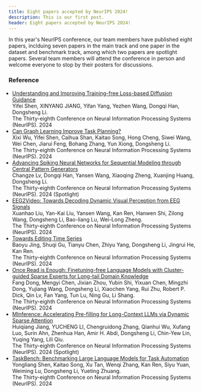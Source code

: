 ```yaml
---
title: Eight papers accepted by NeurIPS 2024!
description: This is our first post. 
header: Eight papers accepted by NeurIPS 2024!
---
```


In this year's NeurIPS conference, our team members have published eight papers, inclduing seven papers in the main track and one paper in the dataset and benchmark track, among which two papers are spotlight papers. Several team members will attend the conference in person and welcome everyone to stop by their posters for discussions. 

### Reference
<div id="ml" class="tabcontent" style="display:block">
				  <ul style="padding-left:10px">
<!-- NeurIPS 2024 -->
					<li><a href="https://openreview.net/pdf?id=Eu80DGuOcs">
					Understanding and Improving Training-free Loss-based Diffusion Guidance
					</a>
                        <br>Yifei Shen, XINYANG JIANG, Yifan Yang, Yezhen Wang, Dongqi Han, Dongsheng Li.
                        <br>The Thirty-eighth Conference on Neural Information Processing Systems <a>(NeurIPS)</a>. 2024
                        <br />
                    </li>
					<li><a href="https://openreview.net/pdf?id=bmoS6Ggw4j">
					Can Graph Learning Improve Task Planning?
					</a>
                        <br>Xixi Wu, Yifei Shen, Caihua Shan, Kaitao Song, Hong Cheng, Siwei Wang, Wei Chen, Jiarui Feng, Bohang Zhang, Yun Xiong, Dongsheng Li.
                        <br>The Thirty-eighth Conference on Neural Information Processing Systems <a>(NeurIPS)</a>. 2024
                        <br />
                    </li>
					<li><a href="https://openreview.net/pdf?id=kQMyiDWbOG">
					Advancing Spiking Neural Networks for Sequential Modeling through Central Pattern Generators
					</a>
                        <br>Changze Lv, Dongqi Han, Yansen Wang, Xiaoqing Zheng, Xuanjing Huang, Dongsheng Li.
                        <br>The Thirty-eighth Conference on Neural Information Processing Systems <a>(NeurIPS)</a>. 2024 (Spotlight)
                        <br />
                    </li>
					<li><a href="https://openreview.net/pdf?id=RfsfRn9OFd">
					EEG2Video: Towards Decoding Dynamic Visual Perception from EEG Signals
					</a>
                        <br>Xuanhao Liu, Yan-Kai Liu, Yansen Wang, Kan Ren, Hanwen Shi, Zilong Wang, Dongsheng Li, Bao-liang Lu, Wei-Long Zheng.
                        <br>The Thirty-eighth Conference on Neural Information Processing Systems <a>(NeurIPS)</a>. 2024
                        <br />
                    </li>
					<li><a href="https://openreview.net/pdf?id=qu5NTwZtxA">
					Towards Editing Time Series
					</a>
                        <br>Baoyu Jing, Shuqi Gu, Tianyu Chen, Zhiyu Yang, Dongsheng Li, Jingrui He, Kan Ren.
                        <br>The Thirty-eighth Conference on Neural Information Processing Systems <a>(NeurIPS)</a>. 2024
                        <br />
                    </li>
					<li><a href="https://openreview.net/pdf?id=manHbkpIW6">
					Once Read is Enough: Finetuning-free Language Models with Cluster-guided Sparse Experts for Long-tail Domain Knowledge
					</a>
                        <br>Fang Dong, Mengyi Chen, Jixian Zhou, Yubin Shi, Yixuan Chen, Mingzhi Dong, Yujiang Wang, Dongsheng Li, Xiaochen Yang, Rui Zhu, Robert P. Dick, Qin Lv, Fan Yang, Tun Lu, Ning Gu, Li Shang.
                        <br>The Thirty-eighth Conference on Neural Information Processing Systems <a>(NeurIPS)</a>. 2024
                        <br />
                    </li>
					<li><a href="https://openreview.net/pdf?id=fPBACAbqSN">
					MInference: Accelerating Pre-filling for Long-Context LLMs via Dynamic Sparse Attention
					</a>
                        <br>Huiqiang Jiang, YUCHENG LI, Chengruidong Zhang, Qianhui Wu, Xufang Luo, Surin Ahn, Zhenhua Han, Amir H. Abdi, Dongsheng Li, Chin-Yew Lin, Yuqing Yang, Lili Qiu.
                        <br>The Thirty-eighth Conference on Neural Information Processing Systems <a>(NeurIPS)</a>. 2024 (Spotlight)
                        <br />
                    </li>
					<li><a href="https://openreview.net/pdf?id=bAxUA5r3Ss">
					TaskBench: Benchmarking Large Language Models for Task Automation
					</a>
                        <br>Yongliang Shen, Kaitao Song, Xu Tan, Wenqi Zhang, Kan Ren, Siyu Yuan, Weiming Lu, Dongsheng Li, Yueting Zhuang.
                        <br>The Thirty-eighth Conference on Neural Information Processing Systems <a>(NeurIPS)</a>. 2024
                        <br />
                    </li>
                    </ul>
				</div>
